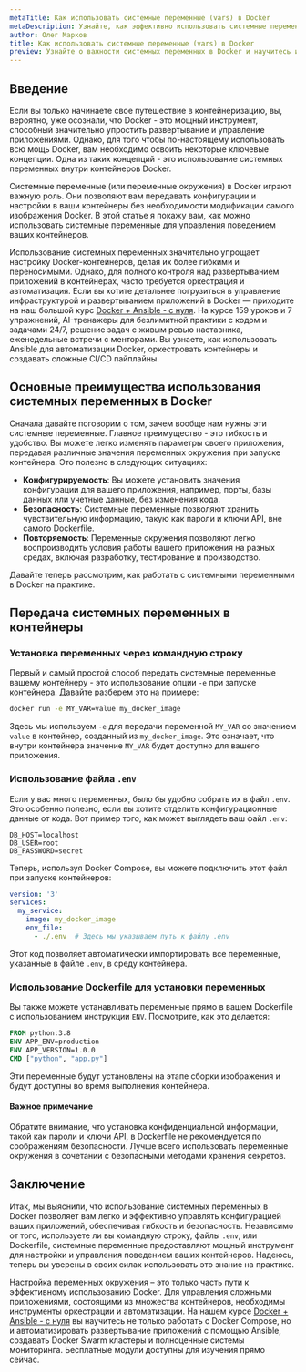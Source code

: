 ```yaml
---
metaTitle: Как использовать системные переменные (vars) в Docker 
metaDescription: Узнайте, как эффективно использовать системные переменные в Docker - от настроек до передачи значений в контейнеры, включая практические примеры и советы 
author: Олег Марков
title: Как использовать системные переменные (vars) в Docker 
preview: Узнайте о важности системных переменных в Docker и научитесь их использовать для настройки и передачи данных внутри контейнеров с помощью практических примеров 
---
```


## Введение
Если вы только начинаете свое путешествие в контейнеризацию, вы, вероятно, уже осознали, что Docker - это мощный инструмент, способный значительно упростить развертывание и управление приложениями. Однако, для того чтобы по-настоящему использовать всю мощь Docker, вам необходимо освоить некоторые ключевые концепции. Одна из таких концепций - это использование системных переменных внутри контейнеров Docker.

Системные переменные (или переменные окружения) в Docker играют важную роль. Они позволяют вам передавать конфигурации и настройки в ваши контейнеры без необходимости модификации самого изображения Docker. В этой статье я покажу вам, как можно использовать системные переменные для управления поведением ваших контейнеров. 

Использование системных переменных значительно упрощает настройку Docker-контейнеров, делая их более гибкими и переносимыми. Однако, для полного контроля над развертыванием приложений в контейнерах, часто требуется оркестрация и автоматизация. Если вы хотите детальнее погрузиться в управление инфраструктурой и развертыванием приложений в Docker — приходите на наш большой курс [Docker + Ansible - с нуля](https://purpleschool.ru/course/docker?utm_source=knowledgebase&utm_medium=text&utm_campaign=Kak_ispolzovat_sistemnye_peremennye_(vars)_v_Docker). На курсе 159 уроков и 7 упражнений, AI-тренажеры для безлимитной практики с кодом и задачами 24/7, решение задач с живым ревью наставника, еженедельные встречи с менторами. Вы узнаете, как использовать Ansible для автоматизации Docker, оркестровать контейнеры и создавать сложные CI/CD пайплайны.

## Основные преимущества использования системных переменных в Docker

Сначала давайте поговорим о том, зачем вообще нам нужны эти системные переменные. Главное преимущество - это гибкость и удобство. Вы можете легко изменять параметры своего приложения, передавая различные значения переменных окружения при запуске контейнера. Это полезно в следующих ситуациях:

- **Конфигурируемость**: Вы можете установить значения конфигурации для вашего приложения, например, порты, базы данных или учетные данные, без изменения кода.
- **Безопасность**: Системные переменные позволяют хранить чувствительную информацию, такую как пароли и ключи API, вне самого Dockerfile.
- **Повторяемость**: Переменные окружения позволяют легко воспроизводить условия работы вашего приложения на разных средах, включая разработку, тестирование и производство.

Давайте теперь рассмотрим, как работать с системными переменными в Docker на практике.

## Передача системных переменных в контейнеры

### Установка переменных через командную строку

Первый и самый простой способ передать системные переменные вашему контейнеру - это использование опции `-e` при запуске контейнера. Давайте разберем это на примере:

```bash
docker run -e MY_VAR=value my_docker_image
```

Здесь мы используем `-e` для передачи переменной `MY_VAR` со значением `value` в контейнер, созданный из `my_docker_image`. Это означает, что внутри контейнера значение `MY_VAR` будет доступно для вашего приложения.

### Использование файла `.env`

Если у вас много переменных, было бы удобно собрать их в файл `.env`. Это особенно полезно, если вы хотите отделить конфигурационные данные от кода. Вот пример того, как может выглядеть ваш файл `.env`:

```
DB_HOST=localhost
DB_USER=root
DB_PASSWORD=secret
```

Теперь, используя Docker Compose, вы можете подключить этот файл при запуске контейнеров:

```yaml
version: '3'
services:
  my_service:
    image: my_docker_image
    env_file:
      - ./.env  # Здесь мы указываем путь к файлу .env
```

Этот код позволяет автоматически импортировать все переменные, указанные в файле `.env`, в среду контейнера.

### Использование Dockerfile для установки переменных

Вы также можете устанавливать переменные прямо в вашем Dockerfile с использованием инструкции `ENV`. Посмотрите, как это делается:

```Dockerfile
FROM python:3.8
ENV APP_ENV=production
ENV APP_VERSION=1.0.0
CMD ["python", "app.py"]
```

Эти переменные будут установлены на этапе сборки изображения и будут доступны во время выполнения контейнера.

#### Важное примечание

Обратите внимание, что установка конфиденциальной информации, такой как пароли и ключи API, в Dockerfile не рекомендуется по соображениям безопасности. Лучше всего использовать переменные окружения в сочетании с безопасными методами хранения секретов.

## Заключение

Итак, мы выяснили, что использование системных переменных в Docker позволяет вам легко и эффективно управлять конфигурацией ваших приложений, обеспечивая гибкость и безопасность. Независимо от того, используете ли вы командную строку, файлы `.env`, или Dockerfile, системные переменные предоставляют мощный инструмент для настройки и управления поведением ваших контейнеров. Надеюсь, теперь вы уверены в своих силах использовать это знание на практике.

Настройка переменных окружения – это только часть пути к эффективному использованию Docker. Для управления сложными приложениями, состоящими из множества контейнеров, необходимы инструменты оркестрации и автоматизации. На нашем курсе [Docker + Ansible - с нуля](https://purpleschool.ru/course/docker?utm_source=knowledgebase&utm_medium=text&utm_campaign=Kak_ispolzovat_sistemnye_peremennye_(vars)_v_Docker) вы научитесь не только работать с Docker Compose, но и автоматизировать развертывание приложений с помощью Ansible, создавать Docker Swarm кластеры и полноценные системы мониторинга. Бесплатные модули доступны для изучения прямо сейчас.
